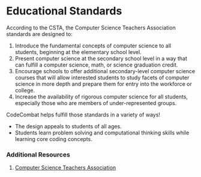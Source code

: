 # Educational Standards

According to the CSTA, the Computer Science Teachers Association standards are designed to: 

1.  Introduce the fundamental concepts of computer science to all students, beginning at the elementary school level.
1.  Present computer science at the secondary school level in a way that can fulfill a computer science, math, or science graduation credit.
1.  Encourage schools to offer additional secondary-level computer science courses that will allow interested students to study facets of computer science in more depth and prepare them for entry into the workforce or college.
1.  Increase the availability of rigorous computer science for all students, especially those who are members of under-represented groups. 


CodeCombat helps fulfill those standards in a variety of ways! 
* The design appeals to students of all ages. 
* Students learn problem solving and computational thinking skills while learning core coding concepts. 


### Additional Resources

1. [Computer Science Teachers Association](http://csta.acm.org)